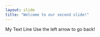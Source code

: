 ```yaml
---
layout: slide
title: "Welcome to our second slide!"
---
```

My Text Line
Use the left arrow to go back!
